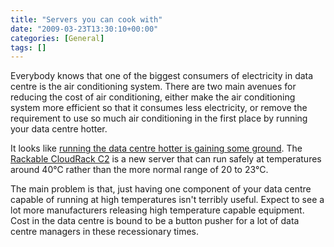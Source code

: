 ```yaml
---
title: "Servers you can cook with"
date: "2009-03-23T13:30:10+00:00"
categories: [General]
tags: []
---
```


Everybody knows that one of the biggest consumers of electricity in data centre is the air conditioning system. There are two main avenues for reducing the cost of air conditioning, either make the air conditioning system more efficient so that it consumes less electricity, or remove the requirement to use so much air conditioning in the first place by running your data centre hotter.

It looks like <a href="http://www.datacenterknowledge.com/archives/2009/03/19/rackable-cloudrack-turns-up-the-heat/">running the data centre hotter is gaining some ground</a>. The <a href="http://web.archive.org/web/20090603202529/http://www.rackable.com:80/cloudrackC2/">Rackable CloudRack C2</a> is a new server that can run safely at temperatures around 40°C rather than the more normal range of 20 to 23°C.

The main problem is that, just having one component of your data centre capable of running at high temperatures isn't terribly useful. Expect to see a lot more manufacturers releasing high temperature capable equipment. Cost in the data centre is bound to be a button pusher for a lot of data centre managers in these recessionary times.
